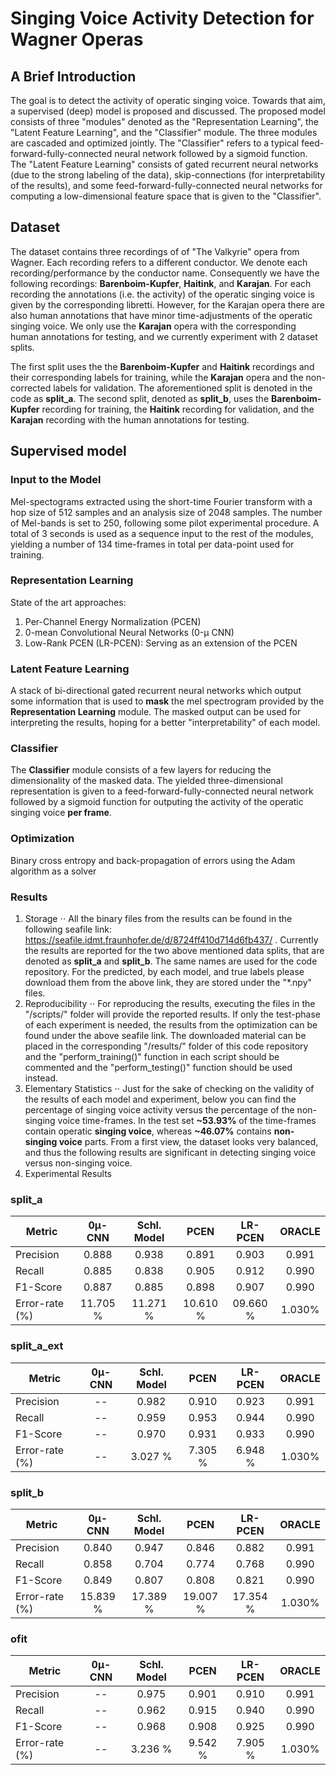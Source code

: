 # Singing Voice Activity Detection for Wagner Operas
## A Brief Introduction
The goal is to detect the activity of operatic singing voice. Towards that aim, a supervised (deep) model
is proposed and discussed. The proposed model consists of three "modules" denoted as the "Representation Learning",
the "Latent Feature Learning", and the "Classifier" module. The three modules are cascaded and optimized jointly.
The "Classifier" refers to a typical feed-forward-fully-connected neural network followed by a sigmoid function.
The "Latent Feature Learning" consists of gated recurrent neural networks (due to the strong labeling of the data),
skip-connections (for interpretability of the results), and some feed-forward-fully-connected neural networks
for computing a low-dimensional feature space that is given to the "Classifier".

## Dataset
The dataset contains three recordings of of "The Valkyrie" opera from Wagner. Each recording refers to a different
conductor. We denote each recording/performance by the conductor name. Consequently we have the following recordings:
**Barenboim-Kupfer**, **Haitink**, and **Karajan**. For each recording the annotations (i.e. the activity) of the operatic
singing voice is given by the corresponding libretti. However, for the Karajan opera there are also human annotations
that have minor time-adjustments of the operatic singing voice. We only use the **Karajan** opera with the corresponding
human annotations for testing, and we currently experiment with 2 dataset splits. 

The first split uses the the  **Barenboim-Kupfer** and **Haitink** recordings and their corresponding labels for training,
while the **Karajan** opera and the non-corrected labels for validation. The aforementioned split is denoted in the
code as **split_a**. The second split, denoted as **split_b**, uses the **Barenboim-Kupfer** recording for training,
the **Haitink** recording for validation, and the **Karajan** recording with the human annotations for testing.


## Supervised model
### Input to the Model
Mel-spectograms extracted using the short-time Fourier transform with a hop size of 512 samples and an analysis size of 2048 samples.
The number of Mel-bands is set to 250, following some pilot experimental procedure. A total of 3 seconds is used as a
sequence input to the rest of the modules, yielding a number of 134 time-frames in total per data-point used for training.
### Representation Learning
State of the art approaches:
1. Per-Channel Energy Normalization (PCEN)
2. 0-mean Convolutional Neural Networks (0-μ CNN)
3. Low-Rank PCEN (LR-PCEN): Serving as an extension of the PCEN
### Latent Feature Learning
A stack of bi-directional gated recurrent neural networks which output some information that is used to **mask** the
mel spectrogram provided by the **Representation Learning** module. The masked output can be used for interpreting
the results, hoping for a better "interpretability" of each model.
### Classifier
The **Classifier** module consists of a few layers for reducing the dimensionality of the masked data. The yielded
three-dimensional representation is given to a feed-forward-fully-connected neural network followed by a sigmoid function
for outputing the activity of the operatic singing voice **per frame**.
### Optimization
Binary cross entropy and back-propagation of errors using the Adam algorithm as a solver


### Results
1. Storage
⋅⋅ All the binary files from the results can be found in the following seafile link: https://seafile.idmt.fraunhofer.de/d/8724ff410d714d6fb437/ .
Currently the results are reported for the two above mentioned data splits, that are denoted as **split_a** and **split_b**.
The same names are used for the code repository. For the predicted, by each model, and true labels please download them
from the above link, they are stored under the "*.npy" files.
2. Reproducibility
⋅⋅ For reproducing the results, executing the files in the "/scripts/" folder will provide the reported
results. If only the test-phase of each experiment is needed, the results from the optimization can be found under
the above seafile link. The downloaded material can be placed in the corresponding "/results/" folder of this code
repository and the "perform_training()" function in each script should be commented and the "perform_testing()" function
should be used instead.
3. Elementary Statistics
⋅⋅ Just for the sake of checking on the validity of the results of each model and experiment, below you can find the percentage
of singing voice activity versus the percentage of the non-singing voice time-frames.
In the test set **~53.93%** of the time-frames contain operatic **singing voice**, whereas **~46.07%** contains **non-singing voice**
parts. From a first view, the dataset looks very balanced, and thus the following results are significant in
detecting singing voice versus non-singing voice.
4. Experimental Results

### **split_a**
| Metric         | 0μ-CNN    |Schl. Model| PCEN    | LR-PCEN  |  ORACLE  |
| ---------------|:---------:|:---------:|:-------:|:--------:|:--------:|
| Precision      | 0.888     | 0.938     | 0.891   | 0.903    |0.991     |
| Recall         | 0.885     | 0.838     | 0.905   | 0.912    |0.990     |
| F1-Score       | 0.887     | 0.885     | 0.898   | 0.907    |0.990     |
| Error-rate (%) | 11.705 %  | 11.271 %  | 10.610 %| 09.660 % |1.030%    |


### **split_a_ext**
| Metric         | 0μ-CNN    |Schl. Model| PCEN    | LR-PCEN  |  ORACLE  |
| ---------------|:---------:|:---------:|:-------:|:--------:|:--------:|
| Precision      | --        | 0.982     |  0.910  | 0.923    |0.991     |
| Recall         | --        | 0.959     |  0.953  | 0.944    |0.990     |
| F1-Score       | --        | 0.970     |  0.931  | 0.933    |0.990     |
| Error-rate (%) | --        | 3.027 %   |  7.305 %| 6.948 %  |1.030%    |



### **split_b**
| Metric         | 0μ-CNN    |Schl. Model| PCEN    | LR-PCEN  |  ORACLE  |
| ---------------|:---------:|:---------:|:-------:|:--------:|:--------:|
| Precision      | 0.840     | 0.947     | 0.846   | 0.882    |0.991     |
| Recall         | 0.858     | 0.704     | 0.774   | 0.768    |0.990     |
| F1-Score       | 0.849     | 0.807     | 0.808   | 0.821    |0.990     |
| Error-rate (%) | 15.839 %  | 17.389 %  | 19.007 %| 17.354 % |1.030%    |


### **ofit**
| Metric         | 0μ-CNN    |Schl. Model| PCEN    | LR-PCEN  |  ORACLE  |
| ---------------|:---------:|:---------:|:-------:|:--------:|:--------:|
| Precision      | --        | 0.975     | 0.901   | 0.910    |0.991     |
| Recall         | --        | 0.962     | 0.915   | 0.940    |0.990     |
| F1-Score       | --        | 0.968     | 0.908   | 0.925    |0.990     |
| Error-rate (%) | --        | 3.236 %   | 9.542 % | 7.905 %  |1.030%    |



